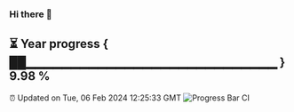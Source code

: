 ### Hi there 👋
⏳ Year progress { ██▁▁▁▁▁▁▁▁▁▁▁▁▁▁▁▁▁▁▁▁▁▁▁▁▁▁▁▁ } 9.98 %
---
⏰ Updated on Tue, 06 Feb 2024 12:25:33 GMT
![Progress Bar CI](https://github.com/liununu/liununu/workflows/Progress%20Bar%20CI/badge.svg)
